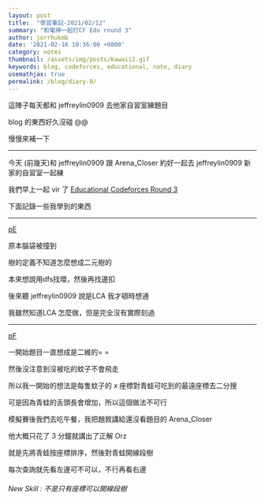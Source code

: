 ```yaml
---
layout: post
title:  "學習筆記-2021/02/12"
summary: "和電神一起打CF Edu round 3"
author: jorrhukmb
date: '2021-02-16 10:36:00 +0800'
category: notes
thumbnail: /assets/img/posts/Kawaii2.gif
keywords: blog, codeforces, educational, note, diary
usemathjax: true
permalink: /blog/diary-0/
---
```




這陣子每天都和 jeffreylin0909 去他家自習室練題目

blog 的東西好久沒碰 @@

慢慢來補一下

---

今天 (前幾天)和 jeffreylin0909 跟 Arena_Closer 約好一起去 jeffreylin0909 新家的自習室一起練

我們早上一起 vir 了 [Educational Codeforces Round 3](https://codeforces.com/contest/609)

下面記錄一些我學到的東西

---

[pE](https://codeforces.com/contest/609/problem/E)

原本腦袋被撞到

樹的定義不知道怎麼想成二元樹的

本來想說用dfs找環，然後再找邊扣

後來聽 jeffreylin0909 說是LCA 我才頓時想通

我雖然知道LCA 怎麼做，但是完全沒有實際刻過

---

[pF](https://codeforces.com/contest/609/problem/F)

一開始題目一直想成是二維的= =

然後沒注意到沒被吃的蚊子不會飛走

所以我一開始的想法是每隻蚊子的 $x$ 座標對青蛙可吃到的最遠座標去二分搜

可是因為青蛙的舌頭長會增加，所以這個做法不可行



模擬賽後我們去吃午餐，我把題敘講給還沒看題目的 Arena_Closer

他大概只花了 3 分鐘就講出了正解 Orz



就是先將青蛙按座標排序，然後對青蛙開線段樹

每次查詢就先看左邊可不可以，不行再看右邊

###### New Skill : 不是只有座標可以開線段樹